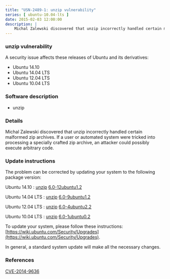 ```yaml
---
title: "USN-2489-1: unzip vulnerability"
series: [ ubuntu-10.04-lts ]
date: 2015-02-03 12:00:00
description: |
    Michal Zalewski discovered that unzip incorrectly handled certain malformed zip archives. If a user or automated system were tricked into processing a specially crafted zip archive, an attacker could possibly execute arbitrary code. 
--- 
```

 
### unzip vulnerability

A security issue affects these releases of Ubuntu and its derivatives:

* Ubuntu 14.10
* Ubuntu 14.04 LTS
* Ubuntu 12.04 LTS
* Ubuntu 10.04 LTS

### Software description

* unzip 

### Details

Michal Zalewski discovered that unzip incorrectly handled certain malformed zip archives. If a user or automated system were tricked into processing a specially crafted zip archive, an attacker could possibly execute arbitrary code. 

### Update instructions

The problem can be corrected by updating your system to the following package version:

Ubuntu 14.10
 : [unzip](https://launchpad.net/ubuntu/+source/unzip) <span> [6.0-12ubuntu1.2](https://launchpad.net/ubuntu/+source/unzip/6.0-12ubuntu1.2) </span> 

Ubuntu 14.04 LTS
 : [unzip](https://launchpad.net/ubuntu/+source/unzip) <span> [6.0-9ubuntu1.2](https://launchpad.net/ubuntu/+source/unzip/6.0-9ubuntu1.2) </span> 

Ubuntu 12.04 LTS
 : [unzip](https://launchpad.net/ubuntu/+source/unzip) <span> [6.0-4ubuntu2.2](https://launchpad.net/ubuntu/+source/unzip/6.0-4ubuntu2.2) </span> 

Ubuntu 10.04 LTS
 : [unzip](https://launchpad.net/ubuntu/+source/unzip) <span> [6.0-1ubuntu0.2](https://launchpad.net/ubuntu/+source/unzip/6.0-1ubuntu0.2) </span> 

To update your system, please follow these instructions: [https://wiki.ubuntu.com/Security/Upgrades](https://wiki.ubuntu.com/Security/Upgrades).

In general, a standard system update will make all the necessary changes. 

### References

 [CVE-2014-9636](http://people.ubuntu.com/~ubuntu-security/cve/CVE-2014-9636)
 

